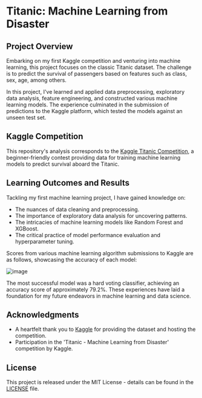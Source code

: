 # Titanic: Machine Learning from Disaster

## Project Overview
Embarking on my first Kaggle competition and venturing into machine learning, this project focuses on the classic Titanic dataset. The challenge is to predict the survival of passengers based on features such as class, sex, age, among others.

In this project, I've learned and applied data preprocessing, exploratory data analysis, feature engineering, and constructed various machine learning models. The experience culminated in the submission of predictions to the Kaggle platform, which tested the models against an unseen test set.

## Kaggle Competition
This repository's analysis corresponds to the [Kaggle Titanic Competition](https://www.kaggle.com/competitions/titanic), a beginner-friendly contest providing data for training machine learning models to predict survival aboard the Titanic.

## Learning Outcomes and Results
Tackling my first machine learning project, I have gained knowledge on:

- The nuances of data cleaning and preprocessing.
- The importance of exploratory data analysis for uncovering patterns.
- The intricacies of machine learning models like Random Forest and XGBoost.
- The critical practice of model performance evaluation and hyperparameter tuning.

Scores from various machine learning algorithm submissions to Kaggle are as follows, showcasing the accuracy of each model:

![image](https://github.com/NickBres/Titanic-Machine-Learning-from-Disaster/assets/70432147/3a4664de-347a-4bd2-b69e-f3992006ffb6)


The most successful model was a hard voting classifier, achieving an accuracy score of approximately 79.2%. These experiences have laid a foundation for my future endeavors in machine learning and data science.

## Acknowledgments

- A heartfelt thank you to [Kaggle](https://www.kaggle.com/) for providing the dataset and hosting the competition.
- Participation in the 'Titanic - Machine Learning from Disaster' competition by Kaggle.

## License

This project is released under the MIT License - details can be found in the [LICENSE](LICENSE) file.
